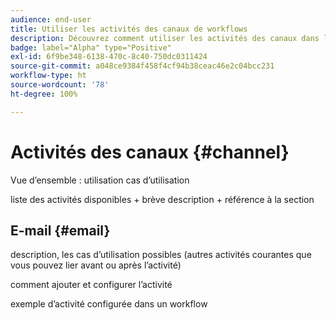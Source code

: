 ```yaml
---
audience: end-user
title: Utiliser les activités des canaux de workflows
description: Découvrez comment utiliser les activités des canaux dans les workflows Web Adobe Campaign.
badge: label="Alpha" type="Positive"
exl-id: 6f9be348-6138-470c-8c40-750dc0311424
source-git-commit: a048ce9384f458f4cf94b38ceac46e2c04bcc231
workflow-type: ht
source-wordcount: '78'
ht-degree: 100%

---
```


# Activités des canaux {#channel}

Vue d’ensemble : utilisation
cas d’utilisation

liste des activités disponibles + brève description + référence à la section

## E-mail {#email}

description, les cas d’utilisation possibles (autres activités courantes que vous pouvez lier avant ou après l’activité)

comment ajouter et configurer l’activité

exemple d’activité configurée dans un workflow
